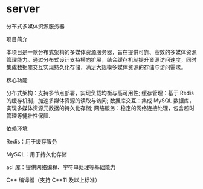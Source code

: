 # server
分布式多媒体资源服务器

项目简介

本项目是一款分布式架构的多媒体资源服务器，旨在提供可靠、高效的多媒体资源管理能力。通过分布式设计支持横向扩展，结合缓存机制提升资源访问速度，同时集成数据库交互实现持久化存储，满足大规模多媒体资源的存储与访问需求。

核心功能

分布式架构：支持多节点部署，实现负载均衡与高可用性;
缓存管理：基于 Redis 的缓存机制，加速多媒体资源的读取与访问;
数据库交互：集成 MySQL 数据库，实现多媒体资源元数据的持久化存储;
网络服务：稳定的网络连接处理，包含超时管理等健壮性保障.

依赖环境

Redis：用于缓存服务

MySQL：用于持久化存储

acl 库：提供网络编程、字符串处理等基础能力

C++ 编译器（支持 C++11 及以上标准）
